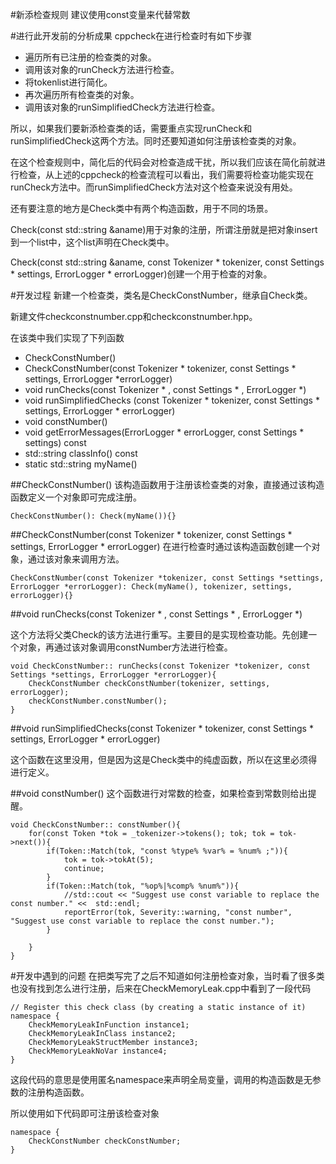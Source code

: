 #新添检查规则
建议使用const变量来代替常数

#进行此开发前的分析成果
cppcheck在进行检查时有如下步骤

* 遍历所有已注册的检查类的对象。
* 调用该对象的runCheck方法进行检查。
* 将tokenlist进行简化。
* 再次遍历所有检查类的对象。
* 调用该对象的runSimplifiedCheck方法进行检查。

所以，如果我们要新添检查类的话，需要重点实现runCheck和runSimplifiedCheck这两个方法。同时还要知道如何注册该检查类的对象。

在这个检查规则中，简化后的代码会对检查造成干扰，所以我们应该在简化前就进行检查，从上述的cppcheck的检查流程可以看出，我们需要将检查功能实现在runCheck方法中。而runSimplifiedCheck方法对这个检查来说没有用处。

还有要注意的地方是Check类中有两个构造函数，用于不同的场景。

Check(const std::string &aname)用于对象的注册，所谓注册就是把对象insert到一个list中，这个list声明在Check类中。

Check(const std::string &aname, const Tokenizer * tokenizer, const Settings * settings, ErrorLogger * errorLogger)创建一个用于检查的对象。

#开发过程
新建一个检查类，类名是CheckConstNumber，继承自Check类。

新建文件checkconstnumber.cpp和checkconstnumber.hpp。

在该类中我们实现了下列函数

* CheckConstNumber()
* CheckConstNumber(const Tokenizer * tokenizer, const Settings * settings, ErrorLogger *errorLogger)
* void runChecks(const Tokenizer * , const Settings * , ErrorLogger *)
* void runSimplifiedChecks (const Tokenizer * tokenizer, const Settings * settings, ErrorLogger * errorLogger)
* void constNumber()
* void getErrorMessages(ErrorLogger * errorLogger, const Settings * settings) const
* std::string classInfo() const
* static std::string myName()

##CheckConstNumber()
该构造函数用于注册该检查类的对象，直接通过该构造函数定义一个对象即可完成注册。

```
CheckConstNumber(): Check(myName()){}
```

##CheckConstNumber(const Tokenizer * tokenizer, const Settings * settings, ErrorLogger * errorLogger)
在进行检查时通过该构造函数创建一个对象，通过该对象来调用方法。

```
CheckConstNumber(const Tokenizer *tokenizer, const Settings *settings, ErrorLogger *errorLogger): Check(myName(), tokenizer, settings, errorLogger){}
```

##void runChecks(const Tokenizer * , const Settings * , ErrorLogger *)

这个方法将父类Check的该方法进行重写。主要目的是实现检查功能。先创建一个对象，再通过该对象调用constNumber方法进行检查。

```
void CheckConstNumber:: runChecks(const Tokenizer *tokenizer, const Settings *settings, ErrorLogger *errorLogger){
    CheckConstNumber checkConstNumber(tokenizer, settings, errorLogger);
    checkConstNumber.constNumber();
}
```

##void runSimplifiedChecks(const Tokenizer * tokenizer, const Settings * settings, ErrorLogger * errorLogger)

这个函数在这里没用，但是因为这是Check类中的纯虚函数，所以在这里必须得进行定义。

##void constNumber()
这个函数进行对常数的检查，如果检查到常数则给出提醒。

```
void CheckConstNumber:: constNumber(){
    for(const Token *tok = _tokenizer->tokens(); tok; tok = tok->next()){
        if(Token::Match(tok, "const %type% %var% = %num% ;")){
            tok = tok->tokAt(5);
            continue;
        }
        if(Token::Match(tok, "%op%|%comp% %num%")){
            //std::cout << "Suggest use const variable to replace the const number." <<  std::endl;
            reportError(tok, Severity::warning, "const number", "Suggest use const variable to replace the const number.");
        }
        
    }
}
```

#开发中遇到的问题
在把类写完了之后不知道如何注册检查对象，当时看了很多类也没有找到怎么进行注册，后来在CheckMemoryLeak.cpp中看到了一段代码

```
// Register this check class (by creating a static instance of it)
namespace {
    CheckMemoryLeakInFunction instance1;
    CheckMemoryLeakInClass instance2;
    CheckMemoryLeakStructMember instance3;
    CheckMemoryLeakNoVar instance4;
}

```
这段代码的意思是使用匿名namespace来声明全局变量，调用的构造函数是无参数的注册构造函数。

所以使用如下代码即可注册该检查对象

```
namespace {
	CheckConstNumber checkConstNumber;
}
```